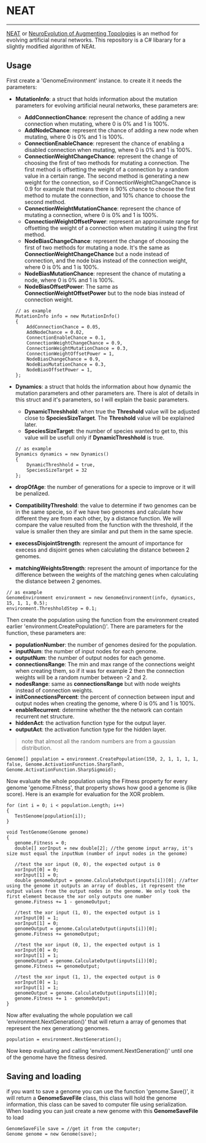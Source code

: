 # NEAT
---

[NEAT](https://en.wikipedia.org/wiki/Neuroevolution_of_augmenting_topologies) or [NeuroEvolution of Augmenting Topologies](https://en.wikipedia.org/wiki/Neuroevolution_of_augmenting_topologies) is an method for evolving artificial neural networks.
This repository is a C# libarary for a slightly modified algorithm of NEAt.

## Usage
First create a 'GenomeEnvironment' instance. to create it it needs the parameters:
- **MutationInfo**: a struct that holds information about the mutation parameters for evolving artificial neural networks, these parameters are:
  - **AddConnectionChance**: represent the chance of adding a new connection when mutating, where 0 is 0% and 1 is 100%.
  - **AddNodeChance**: represent the chance of adding a new node when mutating, where 0 is 0% and 1 is 100%.
  - **ConnectionEnableChance**: represent the chance of enabling a disabled connection when mutating, where 0 is 0% and 1 is 100%.
  - **ConnectionWeightChangeChance**: represent the change of choosing the first of two methods for mutating a connection. The first method is offsetting the weight of a connection by a random value in a certain range. The second method is generating a new weight for the connection, so if ConnectionWeightChangeChance is 0.9 for example that means there is 90% chance to choose the first method to mutate the connection, and 10% chance to choose the second method.
  - **ConnectionWeightMutationChance**: represent the chance of mutating a connection, where 0 is 0% and 1 is 100%.
  - **ConnectionWeightOffsetPower**: represent an approximate range for offsetting the weight of a connection when mutating it using the first method.
  - **NodeBiasChangeChance**: represent the change of choosing the first of two methods for mutating a node. It's the same as **ConnectionWeightChangeChance** but a node instead of connection, and the node bias instead of the connection weight, where 0 is 0% and 1 is 100%.
  - **NodeBiasMutationChance**:  represent the chance of mutating a node, where 0 is 0% and 1 is 100%.
  - **NodeBiasOffsetPower**: The same as **ConnectionWeightOffsetPower** but to the node bias instead of connection weight.
  ```
  // as example
  MutationInfo info = new MutationInfo()
  {
      AddConnectionChance = 0.05,
      AddNodeChance = 0.02,
      ConnectionEnableChance = 0.1,
      ConnectionWeightChangeChance = 0.9,
      ConnectionWeightMutationChance = 0.3,
      ConnectionWeightOffsetPower = 1,
      NodeBiasChangeChance = 0.9,
      NodeBiasMutationChance = 0.3,
      NodeBiasOffsetPower = 1,
  };
  ```
 
- **Dynamics**: a struct that holds the information about how dynamic the mutation parameters and other parameters are. There is alot of details in this struct and it's parameters, so I will explain the basic parameters.
  - **DynamicThreshhold**: when true the **Threshold** value will be adjusted close to **SpeciesSizeTarget**. The **Threshold** value will be explained later.
  - **SpeciesSizeTarget**: the number of species wanted to get to, this value will be usefull only if **DynamicThreshhold** is true.
  ```
  // as example
  Dynamics dynamics = new Dynamics()
  {
      DynamicThreshhold = true,
      SpeciesSizeTarget = 32
  };
  ```

- **dropOfAge**: the number of generations for a specie to improve or it will be penalized.
- **CompatibilityThreshold**: the value to determine if two genomes can be in the same specie, so if we have two genomes and calculate how different they are from each other, by a distance function. We will compare the value resulted from the function with the threshold, if the value is smaller then they are similar and put them in the same specie.
- **execessDisjointStrength**: represent the amount of importance for execess and disjoint genes when calculating the distance between 2 genomes.
- **matchingWeightsStrength**: represent the amount of importance for the difference between the weights of the matching genes when calculating the distance between 2 genomes.
```
// as example
GenomeEnvironment environment = new GenomeEnvironment(info, dynamics, 15, 1, 1, 0.5);
environment.ThreshholdStep = 0.1;
```
Then create the population using the function from the environment created earlier 'environment.CreatePopulation()'. There are parameters for the function, these parameters are:
- **populationNumber**: the number of genomes desired for the population.
- **inputNum**: the number of input nodes for each genome.
- **outputNum**: the number of output nodes for each genome.
- **connectionsRange**: The min and max range of the connections weight when creating them, so if it was for example 2 then the connection weights will be a random number between -2 and 2.
- **nodesRange**: same as **connectionsRange** but with node weights instead of connection weights.
- **initConnectionsPercent**: the percent of connection between input and output nodes when creating the genome, where 0 is 0% and 1 is 100%.
- **enableRecurrent**: determine whether the the network can contain recurrent net structure.
- **hiddenAct**: the activation function type for the output layer.
- **outputAct**: the activation function type for the hidden layer.
> note that almost all the random numbers are from a gaussian distribution.
```
Genome[] population = environment.CreatePopulation(150, 2, 1, 1, 1, 1, false, Genome.ActivationFunction.SharpTanh, Genome.ActivationFunction.SharpSigmoid);
```
Now evaluate the whole population using the Fitness property for every genome 'genome.Fitness', that property shows how good a genome is (like score). Here is an example for evaluation for the XOR problem.
```
for (int i = 0; i < population.Length; i++)
{
   TestGenome(population[i]);
}

void TestGenome(Genome genome)
{
   genome.Fitness = 0;
   double[] xorInput = new double[2]; //the genome input array, it's size must equal the inputNum (number of input nodes in the genome)
   
   //test the xor input (0, 0), the expected output is 0
   xorInput[0] = 0;
   xorInput[1] = 0;
   double genomeOutput = genome.CalculateOutput(inputs[i])[0]; //after using the genome it outputs an array of doubles, it represent the output values from the output nodes in the genome. We only took the first element because the xor only outputs one number
   genome.Fitness += 1 - genomeOutput;
   
   //test the xor input (1, 0), the expected output is 1
   xorInput[0] = 1;
   xorInput[1] = 0;
   genomeOutput = genome.CalculateOutput(inputs[i])[0];
   genome.Fitness += genomeOutput;
   
   //test the xor input (0, 1), the expected output is 1
   xorInput[0] = 0;
   xorInput[1] = 1;
   genomeOutput = genome.CalculateOutput(inputs[i])[0];
   genome.Fitness += genomeOutput;
   
   //test the xor input (1, 1), the expected output is 0
   xorInput[0] = 1;
   xorInput[1] = 1;
   genomeOutput = genome.CalculateOutput(inputs[i])[0];
   genome.Fitness += 1 - genomeOutput;
}
```
Now after evaluating the whole population we call 'environment.NextGeneration()' that will return a array of genomes that represent the nex generationg genomes.
```
population = environment.NextGeneration();
```
Now keep evaluating and calling 'environment.NextGeneration()' until one of the genome have the fitness desired.

## Saving and loading
if you want to save a genome you can use the function 'genome.Save()', it will return a **GenomeSaveFile** class, this class will hold the genome information, this class can be saved to computer file using serialization. When loading you can just create a new genome with this **GenomeSaveFile** to load 
```
GenomeSaveFile save = //get it from the computer;
Genome genome = new Genome(save);
```
